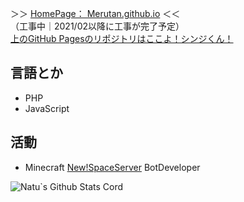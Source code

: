 ＞＞ [HomePage： Merutan.github.io](https://merutan.github.io/)  ＜＜  
（工事中｜2021/02以降に工事が完了予定）  
[上のGitHub Pagesのリポジトリはここよ！シンジくん！](https://github.com/Merutan/Merutan.github.io)  

## 言語とか
 - PHP
 - JavaScript

## 活動
 - Minecraft [New!SpaceServer](https://yurisi.space) BotDeveloper

![Natu`s Github Stats Cord](https://github-readme-stats.vercel.app/api?username=Merutan&show_icons=true&count_private=true&theme=midnight-purple)
